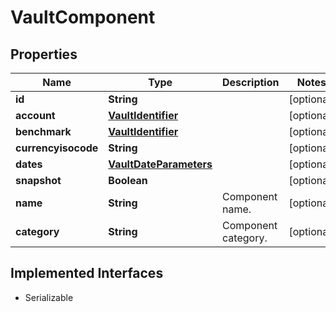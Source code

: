 

# VaultComponent

## Properties

Name | Type | Description | Notes
------------ | ------------- | ------------- | -------------
**id** | **String** |  |  [optional]
**account** | [**VaultIdentifier**](VaultIdentifier.md) |  |  [optional]
**benchmark** | [**VaultIdentifier**](VaultIdentifier.md) |  |  [optional]
**currencyisocode** | **String** |  |  [optional]
**dates** | [**VaultDateParameters**](VaultDateParameters.md) |  |  [optional]
**snapshot** | **Boolean** |  |  [optional]
**name** | **String** | Component name. |  [optional]
**category** | **String** | Component category. |  [optional]


## Implemented Interfaces

* Serializable


